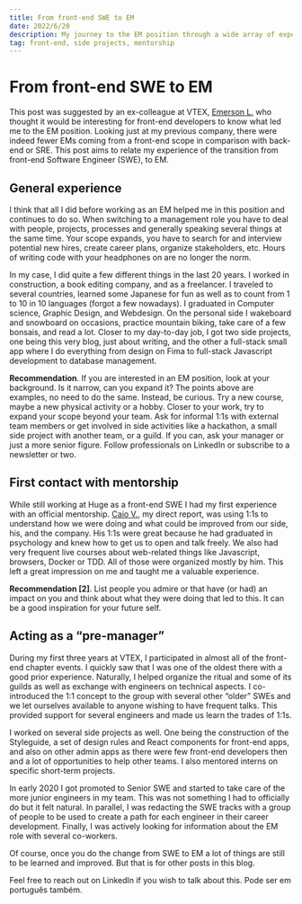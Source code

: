 ```yaml
---
title: From front-end SWE to EM
date: 2022/6/20
description: My journey to the EM position through a wide array of experiences.
tag: front-end, side projects, mentorship
---
```


# From front-end SWE to EM

This post was suggested by an ex-colleague at VTEX, [Emerson L.](https://www.linkedin.com/in/emersonlaurentino/) who thought it would be interesting for front-end developers to know what led me to the EM position. Looking just at my previous company, there were indeed fewer EMs coming from a front-end scope in comparison with back-end or SRE. This post aims to relate my experience of the transition from front-end Software Engineer (SWE), to EM.

## General experience

I think that all I did before working as an EM helped me in this position and continues to do so. When switching to a management role you have to deal with people, projects, processes and generally speaking several things at the same time. Your scope expands, you have to search for and interview potential new hires, create career plans, organize stakeholders, etc. Hours of writing code with your headphones on are no longer the norm.

In my case, I did quite a few different things in the last 20 years. I worked in construction, a book editing company, and as a freelancer. I traveled to several countries, learned some Japanese for fun as well as to count from 1 to 10 in 10 languages (forgot a few nowadays). I graduated in Computer science, Graphic Design, and Webdesign. On the personal side I wakeboard and snowboard on occasions, practice mountain biking, take care of a few bonsais, and read a lot.
Closer to my day-to-day job, I got two side projects, one being this very blog, just about writing, and the other a full-stack small app where I do everything from design on Fima to full-stack Javascript development to database management.

**Recommendation**. If you are interested in an EM position, look at your background. Is it narrow, can you expand it? The points above are examples, no need to do the same. Instead, be curious. Try a new course, maybe a new physical activity or a hobby. Closer to your work, try to expand your scope beyond your team. Ask for informal 1:1s with external team members or get involved in side activities like a hackathon, a small side project with another team, or a guild. If you can, ask your manager or just a more senior figure. Follow professionals on LinkedIn or subscribe to a newsletter or two.

## First contact with mentorship

While still working at Huge as a front-end SWE I had my first experience with an official mentorship. [Caio V.](https://www.linkedin.com/in/caiovaccaro/), my direct report, was using 1:1s to understand how we were doing and what could be improved from our side, his, and the company. His 1:1s were great because he had graduated in psychology and knew how to get us to open and talk freely. We also had very frequent live courses about web-related things like Javascript, browsers, Docker or TDD. All of those were organized mostly by him. This left a great impression on me and taught me a valuable experience.

**Recommendation [2]**. List people you admire or that have (or had) an impact on you and think about what they were doing that led to this. It can be a good inspiration for your future self.

## Acting as a “pre-manager”

During my first three years at VTEX, I participated in almost all of the front-end chapter events. I quickly saw that I was one of the oldest there with a good prior experience. Naturally, I helped organize the ritual and some of its guilds as well as exchange with engineers on technical aspects. I co-introduced the 1:1 concept to the group with several other “older” SWEs and we let ourselves available to anyone wishing to have frequent talks. This provided support for several engineers and made us learn the trades of 1:1s.

I worked on several side projects as well. One being the construction of the Styleguide, a set of design rules and React components for front-end apps, and also on other admin apps as there were few front-end developers then and a lot of opportunities to help other teams. I also mentored interns on specific short-term projects.

In early 2020 I got promoted to Senior SWE and started to take care of the more junior engineers in my team. This was not something I had to officially do but it felt natural. In parallel, I was redacting the SWE tracks with a group of people to be used to create a path for each engineer in their career development. Finally, I was actively looking for information about the EM role with several co-workers.

Of course, once you do the change from SWE to EM a lot of things are still to be learned and improved. But that is for other posts in this blog.

Feel free to reach out on LinkedIn if you wish to talk about this.
Pode ser em português também.
